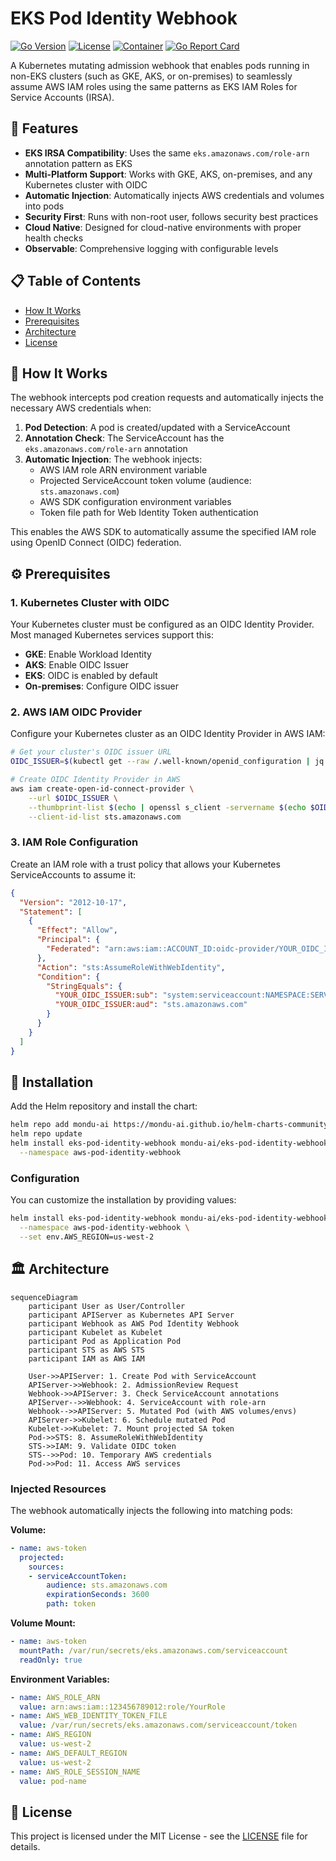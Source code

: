 # EKS Pod Identity Webhook

[![Go Version](https://img.shields.io/github/go-mod/go-version/mondu-ai/eks-pod-identity-webhook)](https://golang.org/)
[![License](https://img.shields.io/github/license/mondu-ai/eks-pod-identity-webhook)](LICENSE)
[![Container](https://img.shields.io/badge/container-ghcr.io-blue)](https://github.com/mondu-ai/eks-pod-identity-webhook/pkgs/container/eks-pod-identity-webhook)
[![Go Report Card](https://goreportcard.com/badge/github.com/mondu-ai/eks-pod-identity-webhook)](https://goreportcard.com/report/github.com/mondu-ai/eks-pod-identity-webhook)

A Kubernetes mutating admission webhook that enables pods running in non-EKS clusters (such as GKE, AKS, or on-premises) to seamlessly assume AWS IAM roles using the same patterns as EKS IAM Roles for Service Accounts (IRSA).

## 🚀 Features

- **EKS IRSA Compatibility**: Uses the same `eks.amazonaws.com/role-arn` annotation pattern as EKS
- **Multi-Platform Support**: Works with GKE, AKS, on-premises, and any Kubernetes cluster with OIDC
- **Automatic Injection**: Automatically injects AWS credentials and volumes into pods
- **Security First**: Runs with non-root user, follows security best practices
- **Cloud Native**: Designed for cloud-native environments with proper health checks
- **Observable**: Comprehensive logging with configurable levels

## 📋 Table of Contents

- [How It Works](#how-it-works)
- [Prerequisites](#prerequisites)
- [Architecture](#architecture)
- [License](#license)

## 🔧 How It Works

The webhook intercepts pod creation requests and automatically injects the necessary AWS credentials when:

1. **Pod Detection**: A pod is created/updated with a ServiceAccount
2. **Annotation Check**: The ServiceAccount has the `eks.amazonaws.com/role-arn` annotation
3. **Automatic Injection**: The webhook injects:
   - AWS IAM role ARN environment variable
   - Projected ServiceAccount token volume (audience: `sts.amazonaws.com`)
   - AWS SDK configuration environment variables
   - Token file path for Web Identity Token authentication

This enables the AWS SDK to automatically assume the specified IAM role using OpenID Connect (OIDC) federation.

## ⚙️ Prerequisites

### 1. Kubernetes Cluster with OIDC

Your Kubernetes cluster must be configured as an OIDC Identity Provider. Most managed Kubernetes services support this:

- **GKE**: Enable Workload Identity
- **AKS**: Enable OIDC Issuer
- **EKS**: OIDC is enabled by default
- **On-premises**: Configure OIDC issuer

### 2. AWS IAM OIDC Provider

Configure your Kubernetes cluster as an OIDC Identity Provider in AWS IAM:

```bash
# Get your cluster's OIDC issuer URL
OIDC_ISSUER=$(kubectl get --raw /.well-known/openid_configuration | jq -r '.issuer')

# Create OIDC Identity Provider in AWS
aws iam create-open-id-connect-provider \
    --url $OIDC_ISSUER \
    --thumbprint-list $(echo | openssl s_client -servername $(echo $OIDC_ISSUER | cut -d'/' -f3) -connect $(echo $OIDC_ISSUER | cut -d'/' -f3):443 2>/dev/null | openssl x509 -fingerprint -noout -sha1 | cut -d'=' -f2 | tr -d ':') \
    --client-id-list sts.amazonaws.com
```

### 3. IAM Role Configuration

Create an IAM role with a trust policy that allows your Kubernetes ServiceAccounts to assume it:

```json
{
  "Version": "2012-10-17",
  "Statement": [
    {
      "Effect": "Allow",
      "Principal": {
        "Federated": "arn:aws:iam::ACCOUNT_ID:oidc-provider/YOUR_OIDC_ISSUER"
      },
      "Action": "sts:AssumeRoleWithWebIdentity",
      "Condition": {
        "StringEquals": {
          "YOUR_OIDC_ISSUER:sub": "system:serviceaccount:NAMESPACE:SERVICE_ACCOUNT_NAME",
          "YOUR_OIDC_ISSUER:aud": "sts.amazonaws.com"
        }
      }
    }
  ]
}
```

## 🚀 Installation

Add the Helm repository and install the chart:

```bash
helm repo add mondu-ai https://mondu-ai.github.io/helm-charts-community
helm repo update
helm install eks-pod-identity-webhook mondu-ai/eks-pod-identity-webhook \
  --namespace aws-pod-identity-webhook
```

### Configuration

You can customize the installation by providing values:

```bash
helm install eks-pod-identity-webhook mondu-ai/eks-pod-identity-webhook \
  --namespace aws-pod-identity-webhook \
  --set env.AWS_REGION=us-west-2
```

## 🏛️ Architecture

```mermaid
sequenceDiagram
    participant User as User/Controller
    participant APIServer as Kubernetes API Server
    participant Webhook as AWS Pod Identity Webhook
    participant Kubelet as Kubelet
    participant Pod as Application Pod
    participant STS as AWS STS
    participant IAM as AWS IAM

    User->>APIServer: 1. Create Pod with ServiceAccount
    APIServer->>Webhook: 2. AdmissionReview Request
    Webhook->>APIServer: 3. Check ServiceAccount annotations
    APIServer-->>Webhook: 4. ServiceAccount with role-arn
    Webhook-->>APIServer: 5. Mutated Pod (with AWS volumes/envs)
    APIServer->>Kubelet: 6. Schedule mutated Pod
    Kubelet->>Kubelet: 7. Mount projected SA token
    Pod->>STS: 8. AssumeRoleWithWebIdentity
    STS->>IAM: 9. Validate OIDC token
    STS-->>Pod: 10. Temporary AWS credentials
    Pod->>Pod: 11. Access AWS services
```

### Injected Resources

The webhook automatically injects the following into matching pods:

**Volume:**
```yaml
- name: aws-token
  projected:
    sources:
    - serviceAccountToken:
        audience: sts.amazonaws.com
        expirationSeconds: 3600
        path: token
```

**Volume Mount:**
```yaml
- name: aws-token
  mountPath: /var/run/secrets/eks.amazonaws.com/serviceaccount
  readOnly: true
```

**Environment Variables:**
```yaml
- name: AWS_ROLE_ARN
  value: arn:aws:iam::123456789012:role/YourRole
- name: AWS_WEB_IDENTITY_TOKEN_FILE
  value: /var/run/secrets/eks.amazonaws.com/serviceaccount/token
- name: AWS_REGION
  value: us-west-2
- name: AWS_DEFAULT_REGION
  value: us-west-2
- name: AWS_ROLE_SESSION_NAME
  value: pod-name
```

## 📄 License

This project is licensed under the MIT License - see the [LICENSE](LICENSE) file for details.
